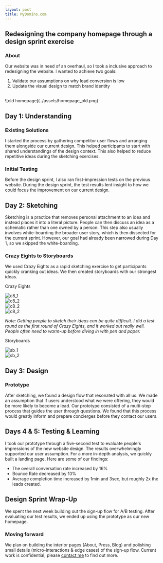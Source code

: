 ```yaml
---
layout: post
title: MyDomino.com
---
```


## Redesigning the company homepage through a design sprint exercise

### About
Our website was in need of an overhaul, so I took a inclusive approach to redesigning the website. I wanted to achieve two goals:

 1. Validate our assumptions on why lead conversion is low
 2. Update the visual design to match brand identity

<br/>
![old homepage](../assets/homepage_old.png)

## Day 1: Understanding

### Existing Solutions
I started the process by gathering competitor user flows and arranging them alongside our current design. This helped participants to start with shared understandings of the design context. This also helped to reduce repetitive ideas during the sketching exercises.

### Initial Testing
Before the design sprint, I also ran first-impression tests on the previous website. During the design sprint, the test results lent insight to how we could focus the improvement on our current design.

## Day 2: Sketching
Sketching is a practice that removes personal attachment to an idea and instead places it into a literal picture. People can then discuss an idea as a schematic rather than one owned by a person. This step also usually involves white-boarding the broader user story, which is then dissected for the current sprint. However, our goal had already been narrowed during Day 1, so we skipped the white-boarding.

### Crazy Eights to Storyboards
We used Crazy Eights as a rapid sketching exercise to get participants quickly cranking out ideas. We then created storyboards with our strongest ideas.

Crazy Eights

<div class="col col-6 pr2 pb2">
<img alt="c8_1" src="../assets/c8_1.JPG" class="fit">
</div>

<div class="col col-6 pl2 pb2">
<img alt="c8_2" src="../assets/c8_2.JPG" class="fit">
</div>
<div class="col col-6 pr2 pb2">
<img alt="c8_2" src="../assets/c8_3.JPG" class="fit">
</div>
<div class="col col-6 pl2 pb2">
<img alt="c8_2" src="../assets/c8_4.JPG" class="fit">
</div>

*Note: Getting people to sketch their ideas can be quite difficult. I did a test round as the first round of Crazy Eights, and it worked out really well. People often need to warm-up before diving in with pen and paper.*

Storyboards

<div class="col col-6 pr2 pb2">
<img alt="sb_1" src="../assets/sb_1.JPG" class="fit">
</div>
<div class="col col-6 pr2 pb2">
<img alt="sb_2" src="../assets/sb_2.JPG" class="fit">
</div>
<!-- <div class="col col-6 pl2 pb2">
<img alt="sb_2" src="../assets/sb_2.jpg" class="fit">
</div> -->


## Day 3: Design

### Prototype

After sketching, we found a design flow that resonated with all us. We made an assumption that if users understood what we were offering, they would be more likely to become a lead. Our prototype consisted of a multi-step process that guides the user through questions. We found that this process would greatly inform and prepare concierges before they contact our users.

## Days 4 & 5: Testing & Learning

I took our prototype through a five-second test to evaluate people's impressions of the new website design. The results overwhelmingly supported our user assumption. For a more in-depth analysis, we quickly built a landing page. Here are some of our findings:

- The overall conversation rate increased by 16%
- Bounce Rate decreased by 10%
- Average completion time increased by 1min and 3sec, but roughly 2x the leads created.

## Design Sprint Wrap-Up

We spent the next week building out the sign-up flow for A/B testing. After evaluating our test results, we ended up using the prototype as our new homepage.

### Moving forward
We plan on building the interior pages (About, Press, Blog) and polishing small details (micro-interactions & edge cases) of the sign-up flow. Current work is confidential; please [contact me](mailto:jyng02@gmail.com) to find out more.
